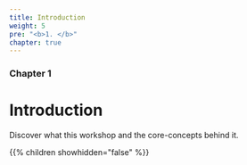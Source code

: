 ```yaml
---
title: Introduction
weight: 5
pre: "<b>1. </b>"
chapter: true
---
```


### Chapter 1

# Introduction

Discover what this workshop and the core-concepts behind it.

{{% children showhidden="false" %}}
